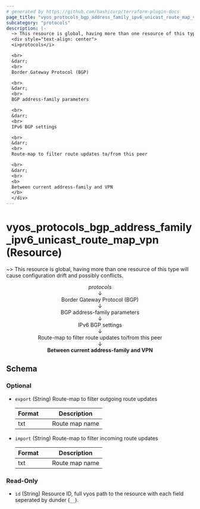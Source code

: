 ```yaml
---
# generated by https://github.com/hashicorp/terraform-plugin-docs
page_title: "vyos_protocols_bgp_address_family_ipv6_unicast_route_map_vpn Resource - vyos"
subcategory: "protocols"
description: |-
  ~> This resource is global, having more than one resource of this type will cause configuration drift and possibly conflicts.
  <div style="text-align: center">
  <i>protocols</i>

  <br>
  &darr;
  <br>
  Border Gateway Protocol (BGP)

  <br>
  &darr;
  <br>
  BGP address-family parameters

  <br>
  &darr;
  <br>
  IPv6 BGP settings

  <br>
  &darr;
  <br>
  Route-map to filter route updates to/from this peer

  <br>
  &darr;
  <br>
  <b>
  Between current address-family and VPN
  </b>
  </div>
---
```


# vyos_protocols_bgp_address_family_ipv6_unicast_route_map_vpn (Resource)

~> This resource is global, having more than one resource of this type will cause configuration drift and possibly conflicts.

<div style="text-align: center">
<i>protocols</i>

<br>
&darr;
<br>
Border Gateway Protocol (BGP)

<br>
&darr;
<br>
BGP address-family parameters

<br>
&darr;
<br>
IPv6 BGP settings

<br>
&darr;
<br>
Route-map to filter route updates to/from this peer

<br>
&darr;
<br>
<b>
Between current address-family and VPN
</b>
</div>



<!-- schema generated by tfplugindocs -->
## Schema

### Optional

- `export` (String) Route-map to filter outgoing route updates

    |  Format &emsp; | Description  |
    |----------|---------------|
    |  txt  &emsp; |  Route map name  |
- `import` (String) Route-map to filter incoming route updates

    |  Format &emsp; | Description  |
    |----------|---------------|
    |  txt  &emsp; |  Route map name  |

### Read-Only

- `id` (String) Resource ID, full vyos path to the resource with each field seperated by dunder (`__`).
